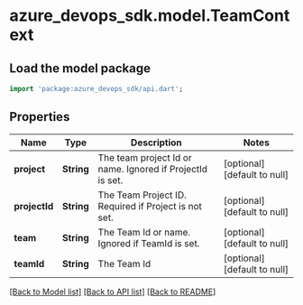 # azure_devops_sdk.model.TeamContext

## Load the model package
```dart
import 'package:azure_devops_sdk/api.dart';
```

## Properties
Name | Type | Description | Notes
------------ | ------------- | ------------- | -------------
**project** | **String** | The team project Id or name.  Ignored if ProjectId is set. | [optional] [default to null]
**projectId** | **String** | The Team Project ID.  Required if Project is not set. | [optional] [default to null]
**team** | **String** | The Team Id or name.  Ignored if TeamId is set. | [optional] [default to null]
**teamId** | **String** | The Team Id | [optional] [default to null]

[[Back to Model list]](../README.md#documentation-for-models) [[Back to API list]](../README.md#documentation-for-api-endpoints) [[Back to README]](../README.md)


